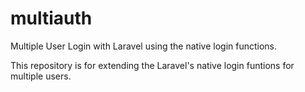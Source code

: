 # multiauth
Multiple User Login with Laravel using the native login functions.

This repository is for extending the Laravel's native login funtions for multiple users.
